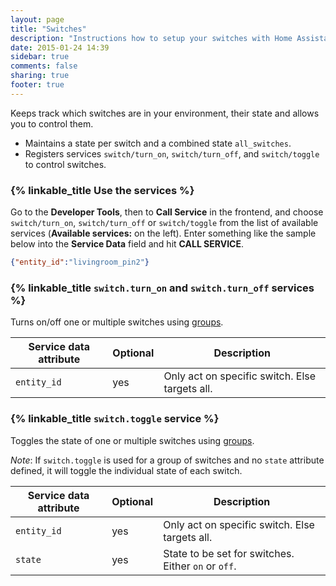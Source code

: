```yaml
---
layout: page
title: "Switches"
description: "Instructions how to setup your switches with Home Assistant."
date: 2015-01-24 14:39
sidebar: true
comments: false
sharing: true
footer: true
---
```


Keeps track which switches are in your environment, their state and allows you to control them.

 * Maintains a state per switch and a combined state `all_switches`.
 * Registers services `switch/turn_on`, `switch/turn_off`, and `switch/toggle` to control switches.

### {% linkable_title Use the services %}

Go to the **Developer Tools**, then to **Call Service** in the frontend, and choose 
`switch/turn_on`, `switch/turn_off` or `switch/toggle` from the list of available services (**Available services:** on the left). 
Enter something like the sample below into the **Service Data** field and hit **CALL SERVICE**.

```json
{"entity_id":"livingroom_pin2"}
```

### {% linkable_title `switch.turn_on` and `switch.turn_off` services %}

Turns on/off one or multiple switches using [groups]({{site_root}}/components/group/).

| Service data attribute | Optional | Description |
| ---------------------- | -------- | ----------- |
| `entity_id`            |      yes | Only act on specific switch. Else targets all.

### {% linkable_title `switch.toggle` service %}

Toggles the state of one or multiple switches using [groups]({{site_root}}/components/group/).

*Note*: If `switch.toggle` is used for a group of switches and no `state` attribute defined, it will toggle the individual state of each switch.

| Service data attribute | Optional | Description |
| ---------------------- | -------- | ----------- |
| `entity_id`            |      yes | Only act on specific switch. Else targets all.
| `state`                |      yes | State to be set for switches. Either `on` or `off`.
